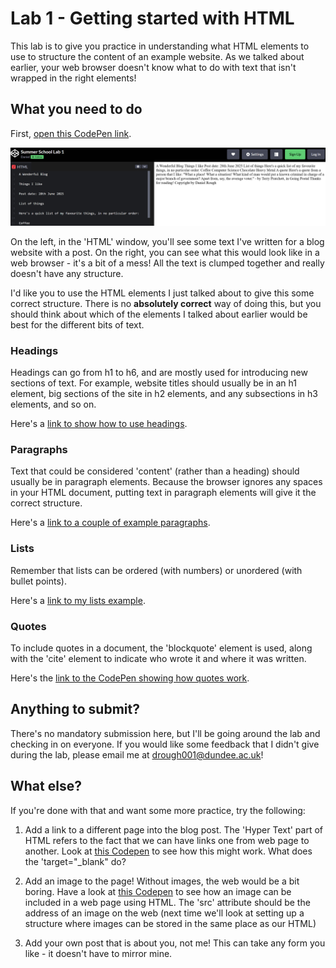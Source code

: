 # Lab 1 - Getting started with HTML

This lab is to give you practice in understanding what HTML elements to use to structure the content of an example website. As we talked about earlier, your web browser doesn't know what to do with text that isn't wrapped in the right elements!

## What you need to do

First, <a href="https://codepen.io/Dan_Rough/pen/QwbopZy" target="_blank">open this CodePen link</a>.

<img src ="summerschool/codepen.PNG" class="aws">

On the left, in the 'HTML' window, you'll see some text I've written for a blog website with a post. On the right, you can see what this would look like in a web browser - it's a bit of a mess! All the text is clumped together and really doesn't have any structure.

I'd like you to use the HTML elements I just talked about to give this some correct structure. There is no **absolutely correct** way of doing this, but you should think about which of the elements I talked about earlier would be best for the different bits of text.

### Headings
Headings can go from h1 to h6, and are mostly used for introducing new sections of text.
For example, website titles should usually be in an h1 element, big sections of the site in h2 elements, and any subsections in h3 elements, and so on.

Here's a <a href="https://codepen.io/Dan_Rough/pen/qBQMKeV" target="_blank">link to show how to use headings</a>.

### Paragraphs
Text that could be considered 'content' (rather than a heading) should usually be in paragraph elements. Because the browser ignores any spaces in your HTML document, putting text in paragraph elements will give it the correct structure.

Here's a <a href="https://codepen.io/Dan_Rough/pen/dPoreOJ" target="_blank">link to a couple of example paragraphs</a>.

### Lists
Remember that lists can be ordered (with numbers) or unordered (with bullet points).

Here's a <a href="https://codepen.io/Dan_Rough/pen/YPXBBjy" target="_blank">link to my lists example</a>.

### Quotes
To include quotes in a document, the 'blockquote' element is used, along with the 'cite' element to indicate who wrote it and where it was written.

Here's the <a href="https://codepen.io/Dan_Rough/pen/YPXgWgE" target="_blank">link to the CodePen showing how quotes work</a>.

## Anything to submit?
There's no mandatory submission here, but I'll be going around the lab and checking in on everyone. If you would like some feedback that I didn't give during the lab, please email me at drough001@dundee.ac.uk!

## What else?
If you're done with that and want some more practice, try the following:

1. Add a link to a different page into the blog post. The 'Hyper Text' part of HTML refers to the fact that we can have links one from web page to another. Look at <a href="https://codepen.io/Dan_Rough/pen/YPXgLBR" target="_blank">this Codepen</a> to see how this might work. What does the 'target="_blank" do?

2. Add an image to the page! Without images, the web would be a bit boring. Have a look at <a href="https://codepen.io/Dan_Rough/pen/gbpEKXa" target="_blank">this Codepen</a> to see how an image can be included in a web page using HTML. The 'src' attribute should be the address of an image on the web (next time we'll look at setting up a structure where images can be stored in the same place as our HTML)

3. Add your own post that is about you, not me! This can take any form you like - it doesn't have to mirror mine.